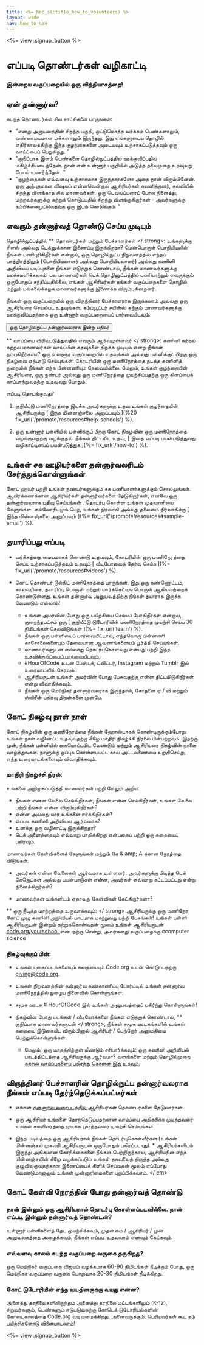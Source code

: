```yaml
---
title: <%= hoc_s(:title_how_to_volunteers) %>
layout: wide
nav: how_to_nav
---
```

<%= view :signup_button %>

# எப்படி தொண்டர்கள் வழிகாட்டி

### இன்றைய வகுப்பறையில் ஒரு வித்தியாசத்தை!

## ஏன் தன்னார்வ?

கடந்த தொண்டர்கள் சில சாட்சிகளை பாருங்கள்:

- "எனது அனுபவத்தின் சிறந்த பகுதி, ஒட்டுமொத்த வர்க்கம் பெண்களாலும், வண்ணமயமான மக்களாலும் இருந்தது. இது எங்களுடைய தொழில் எதிர்காலத்திற்கு இந்த குழந்தைகளை அடையவும் உற்சாகப்படுத்தவும் ஒரு வாய்ப்பைப் பெறுகிறது. "
- "குறிப்பாக இளம் பெண்களை தொழில்நுட்பத்தில் ஊக்குவிப்பதில் மகிழ்ச்சியடைந்தேன். நான் என் உள்ளூர் பகுதியில் அடுத்த தலைமுறை உதவுவது போல் உணர்ந்தேன். "
- "குழந்தைகள் எவ்வளவு உற்சாகமாக இருந்தார்களோ அதை நான் விரும்பினேன். ஒரு அற்புதமான விஷயம் என்னவென்றால் ஆசிரியர்கள் கவனித்தனர், கல்வியில் சிறந்து விளங்காத சில மாணவர்கள், ஒரு டெவலப்பரைப் போல நினைத்து, மற்றவர்களுக்கு கற்றுக் கொடுப்பதில் சிறந்து விளங்குகிறார்கள் - அவர்களுக்கு நம்பிக்கையூட்டுவதற்கு ஒரு இடம் கொடுக்கும். "

## எவரும் தன்னார்வத் தொண்டு செய்ய முடியும்

தொழில்நுட்பத்தில் ** தொண்டர்கள் மற்றும் பேச்சாளர்கள் </ strong>: உங்களுக்கு சிஎஸ் அல்லது டெக்னுக்கான இணைப்பு இருக்கிறதா? மென்பொருள் பொறியியலில் நீங்கள் பணிபுரிகிறீர்கள் என்றால், ஒரு தொழில்நுட்ப நிறுவனத்தில் எந்தப் பாத்திரத்திலும் (பொறியியலாளர் அல்லது பொறியியலாளர்) அல்லது கணினி அறிவியல் படிப்புகளை நீங்கள் எடுத்துக் கொண்டால், நீங்கள் மாணவர்களுக்கு ஊக்கமளிக்கலாம்! பல மாணவர்கள் டெக் தொழினுட்பத்தில் பணியாற்றும் எவருக்கும் ஒருபோதும் சந்திப்பதில்லை, எங்கள் ஆசிரியர்கள் தங்கள் வகுப்பறைகளை தொழில் மற்றும் பல்கலைக்கழக மாணவர்களுக்கு இணைக்க விரும்புகின்றனர்.</p> 

நீங்கள் ஒரு வகுப்பறையில் ஒரு விருந்தினர் பேச்சாளராக இருக்கலாம் அல்லது ஒரு ஆசிரியரை செயல்பட உதவுங்கள். கம்ப்யூட்டர் சயின்ஸ் கற்கும் மாணவர்களுக்கு ஊக்குவிப்பதற்காக ஒரு உள்ளூர் வகுப்பறையைப் பார்வையிடவும்.

<button>ஒரு தொழில்நுட்ப தன்னார்வலராக இன்று பதிவு!</button></p> 

** வாய்ப்பை விரிவுபடுத்துவதில் எவரும் ஆர்வமுள்ளவர் </ strong>: கணினி கற்றல் கற்றல் மாணவர்கள் வாய்ப்பின் கதவுகளை திறக்க முடியும் என்று நீங்கள் நம்புகிறீர்களா? ஒரு உள்ளூர் வகுப்பறையில் உதவுங்கள் அல்லது பள்ளிக்குப் பிறகு ஒரு நிகழ்வை ஏற்பாடு செய்யுங்கள்! கோடரியின் ஒரு மணிநேரத்தை நடத்த கணினித் துறையில் நீங்கள் எந்த பின்னணியும் தேவையில்லை. மேலும், உங்கள் குழந்தையின் ஆசிரியரை, ஒரு நண்பர் அல்லது ஒரு மணிநேரத்தை முயற்சிப்பதற்கு ஒரு கிளப்பைக் காப்பாற்றுவதற்கு உதவுவது போதும்.</p> 

எப்படி தொடங்குவது?

1. குறியீட்டு மணிநேரத்தை இயக்க அவர்களுக்கு உதவ உங்கள் குழந்தையின் ஆசிரியருக்கு [ இந்த மின்னஞ்சலை அனுப்பவும் ](%20 fix_url('/promote/resources#help-schools') %).

2. ஒரு உள்ளூர் பள்ளியில் பள்ளிக்குப் பிறகு கோட் நிகழ்வின் ஒரு மணிநேரத்தை வழங்குவதற்கு வழங்குதல். நீங்கள் திட்டமிட உதவ, [ இதை எப்படி பயன்படுத்துவது வழிகாட்டியைப் பயன்படுத்துக ](%= fix_url('/how-to') %).

## உங்கள் சக ஊழியர்களை தன்னார்வலரிடம் சேர்த்துக்கொள்ளுங்கள்

கோட் ஹவர் பற்றி உங்கள் நண்பர்களுக்கும் சக பணியாளர்களுக்கும் சொல்லுங்கள். ஆயிரக்கணக்கான ஆசிரியர்கள் தன்னார்வர்களை தேடுகிறார்கள், எனவே [ ஒரு தன்னார்வலராக பதிவு செய்யுங்கள் ](https://code.org/volunteer). தொடர்பு கொள்ள உங்கள் முதலாளியை கேளுங்கள். எல்லோரிடமும் பெற, உங்கள் நிர்வாகி அல்லது தலைமை நிர்வாகிக்கு [ இந்த மின்னஞ்சலை அனுப்பவும் ](%= fix_url('/promote/resources#sample-email') %).

## தயாரிப்பது எப்படி

- வர்க்கத்தை மையமாகக் கொண்டு உதவவும், கோடரியின் ஒரு மணிநேரத்தை செய்ய உற்சாகப்படுத்தவும் உதவும் [ வீடியோவைத் தேர்வு செய்க ](%= fix_url('/promote/resources#videos') %).
-  கோட் தொண்டர் டூல்கிட் மணிநேரத்தை பாருங்கள், இது ஒரு கண்ணோட்டம், காலவரிசை, தயாரிப்பு பொருள் மற்றும் மார்க்கெட்டிங் பொருள் ஆகியவற்றைக் கொண்டுள்ளது. உங்கள் தன்னார்வ அனுபவத்திற்கு நீங்கள் தயாராக இருக்க வேண்டும் எல்லாம்!</li> 
    
    - உங்கள் அமர்வின் போது ஒரு பயிற்சியை செய்யப் போகிறீர்கள் என்றால், குறைந்தபட்சம் ஒரு [ குறியீட்டு டுடோரியின் மணிநேரத்தை முயற்சி செய்ய 30 நிமிடங்கள் செலவிடுங்கள் ](%= fix_url('learn') %).
    - நீங்கள் ஒரு பள்ளியைப் பார்வையிட்டால், எந்தவொரு பின்னணி காசோலைகளையும் தேவையான ஆவணங்களையும் பூர்த்தி செய்யுங்கள்.
    - மாணவர்களுடன் எவ்வாறு தொடர்புகொள்வது என்பது பற்றி [ இந்த உதவிக்குறிப்பைப் பார்வையிடவும் ](https://code.org/files/CSTT_Volunteers.pdf).
    - #HourOfCode உடன் பேஸ்புக், ட்விட்டர், Instagram மற்றும் Tumblr இல் உரையாடலில் சேரவும்.
    - ஆசிரியருடன் உங்கள் அமர்வின் போது பேசுவதற்கு என்ன திட்டமிடுகிறீர்கள் என்று விவாதிக்கவும்.
    - நீங்கள் ஒரு மெய்நிகர் தன்னார்வலராக இருந்தால், சோதனை ஏ / வி மற்றும் ஸ்கிரீன் பகிர்வு திறன்களை முன்பே.</ul> 
    
    ## கோட் நிகழ்வு நாள் நாள்
    
    கோட் நிகழ்வின் ஒரு மணிநேரத்தை நீங்கள் ஹோஸ்டாகக் கொண்டிருக்கும்போது, உங்கள் நாள் வழிகாட்ட உதவுவதற்கு கீழே மாதிரி நிகழ்ச்சி நிரலை பின்பற்றவும். இதற்கு முன், நீங்கள் பள்ளியில் கையொப்பமிட வேண்டும் மற்றும் ஆசிரியரை நிகழ்வின் நாளை வாழ்த்துங்கள். நாளுக்கு ஒப்புக் கொள்ளப்பட்ட கால அட்டவணையை உறுதிசெய்து, எந்த உரையாடல்களையும் விவாதிக்கவும்.
    
    ### **மாதிரி நிகழ்ச்சி நிரல்:**
    
    உங்களை அறிமுகப்படுத்தி மாணவர்கள் பற்றி மேலும் அறிய: </ul>
    
    - நீங்கள் என்ன வேலை செய்கிறீர்கள், நீங்கள் என்ன செய்கிறீர்கள், உங்கள் வேலை பற்றி நீங்கள் என்ன விரும்புகிறீர்கள்?
    - என்ன அல்லது யார் உங்களை ஈர்க்கிறீர்கள்?
    - எப்படி கணினி அறிவியல் ஆர்வமாக?
    - உனக்கு ஒரு வழிகாட்டி இருக்கிறதா?
    - டெக் அனைத்தையும் எவ்வாறு பாதிக்கிறது என்பதைப் பற்றி ஒரு கதையைப் பகிரவும்.
      
    மாணவர்கள் கேள்விகளைக் கேளுங்கள் மற்றும் கே & amp; A க்கான நேரத்தை விடுங்கள்.</br> 
    
    - அவர்கள் என்ன வேலைகள் ஆர்வமாக உள்ளனர், அவர்களுக்கு பிடித்த டெக் கேஜெட்கள் அல்லது பயன்பாடுகள் என்ன, அவர்கள் எவ்வாறு கட்டப்பட்டது என்று நினைக்கிறார்கள்? 
    - மாணவர்கள் உங்களிடம் ஏதாவது கேள்விகள் கேட்கிறார்களா?</ul></td> </tr> 
        ** ஒரு நீடித்த மாற்றத்தை உருவாக்கவும்: </ strong> ஆசிரியருக்கு ஒரு மணிநேர கோட் முழு கணினி அறிவியல் பாடமாக மாற்றுவது பற்றி பேசுங்கள்! உங்கள் பள்ளி ஆசிரியருடன் இன்றும் கற்றுக்கொள்வதன் மூலம் உங்கள் ஆசிரியருடன் [ code.org/yourschool ](https://code.org/yourschool) என்பதற்கு சென்று, அவர்களது வகுப்பறைக்கு ccomputer science</td> </tr> </tbody> </table> 
        
        ### **நிகழ்வுக்குப் பின்:**
        
        - உங்கள் புகைப்படங்களையும் கதையையும் Code.org உடன் கொடுப்பதற்கு giving@code.org.
        - உங்கள் நிறுவனத்தின் தன்னார்வ கண்காணிப்பு போர்ட்டில் உங்கள் தன்னார்வ மணிநேரத்தில் நுழைய நினைவில் கொள்ளுங்கள்.
        - சமூக ஊடக # HourOfCode இல் உங்கள் அனுபவத்தைப் பகிர்ந்து கொள்ளுங்கள்!
        - நிகழ்வின் போது படங்கள் / வீடியோக்களை நீங்கள் எடுத்துக் கொண்டால், ** குறிப்பாக மாணவர்களுடன் </ strong>, நீங்கள் சமூக ஊடகங்களில் உங்கள் கதையை இடுகையிட விரும்பினால் ஆசிரியர் / பெற்றோர் அனுமதியை பெற்றுக்கொள்ளுங்கள்.</li> 
            
            - மேலும், ஒரு மாதத்திற்குள் மீண்டும் சரிபார்க்கவும்: ஒரு கணினி அறிவியல் பாடத்திட்டத்தை ஆசிரியருக்கு ஆர்வமா? [ வளங்களை மற்றும் தொழில்முறை கற்றல் வாய்ப்புகளைப் பகிர்ந்து கொள்ள இது உதவும். ](https://code.org/yourschool)</ul> 
            
            ## விருந்தினர் பேச்சாளரின் தொழில்நுட்ப தன்னார்வலராக நீங்கள் எப்படி தேர்ந்தெடுக்கப்பட்டீர்கள்
            
            - எங்கள் [ தன்னார்வ வரைபடத்தில் ](https://code.org/volunteer/local) ஆசிரியர்கள் தொண்டர்களை தேடுவார்கள்.
            - ஒரு ஆசிரியர் உங்களை தேர்ந்தெடுப்பதற்கான வாய்ப்பை அதிகரிக்க முடிந்தவரை உங்கள் சுயவிவரத்தை முடிக்க முடிந்தவரை முயற்சி செய்யுங்கள்.
            - இந்த படிவத்தை ஒரு ஆசிரியரால் நீங்கள் தொடர்புகொள்வீர்கள் (உங்கள் மின்னஞ்சல் முகவரி ஆசிரியருடன் ஒருபோதும் பகிரப்படாது). * ஆசிரியர்களிடம் இருந்து அதிகமான கோரிக்கைகளை நீங்கள் பெற்றிருந்தால், ஆசிரியரின் எந்த மின்னஞ்சலின் கீழே வழங்கப்படும் உங்கள் தகவலைத் திருத்த அல்லது குழுவிலகுவதற்கான இணைப்பைக் கிளிக் செய்வதன் மூலம் எப்போது வேண்டுமானாலும் உங்கள் முன்னுரிமைகளை புதுப்பிக்கலாம். </ em></li> </ul> 
                
                ## கோட் கேள்வி நேரத்தின் போது தன்னார்வத் தொண்டு
                
                ### **நான் இன்னும் ஒரு ஆசிரியரால் தொடர்பு கொள்ளப்படவில்லை. நான் எப்படி இன்னும் தன்னார்வத் தொண்டன்?**
                
                உள்ளூர் பள்ளிகளைத் தேட முயற்சிக்கவும், முதன்மை / ஆசிரியர் / முன் அலுவலகத்தை அழைக்கவும், நீங்கள் எப்படி உதவலாம் எனவும் கேட்கவும்.
                
                ### **எவ்வளவு காலம் கடந்த வகுப்பறை வருகை தருகிறது?**
                
                ஒரு மெய்நிகர் வகுப்பறை விஜயம் வழக்கமாக 60-90 நிமிடங்கள் நீடிக்கும் போது, ஒரு மெய்நிகர் வகுப்பறை வருகை பொதுவாக 20-30 நிமிடங்கள் நீடிக்கிறது.
                
                ### **கோட் டுடோரியின் எந்த வயதினருக்கு வயது என்ன?**
                
                அனைத்து தரநிலைகளிலிருந்தும் அனைத்து தரநிலை மட்டங்களிலும் (K-12), சிறுவர்களும், பெண்களும் ஈடுபடுவதற்கு கோடெக் டுடோரியல்களின் கோடைகாலத்தை Code.org வடிவமைக்கிறது. அனைவருக்கும், பெரியவர்கள் கூட நம் பயிற்சிகளோடு விளையாடலாம்!
                
                <%= view :signup_button %>